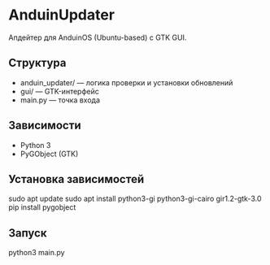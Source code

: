 # AnduinUpdater

Апдейтер для AnduinOS (Ubuntu-based) с GTK GUI.

## Структура
- anduin_updater/ — логика проверки и установки обновлений
- gui/ — GTK-интерфейс
- main.py — точка входа

## Зависимости
- Python 3
- PyGObject (GTK)

## Установка зависимостей
sudo apt update
sudo apt install python3-gi python3-gi-cairo gir1.2-gtk-3.0
pip install pygobject

## Запуск
python3 main.py
